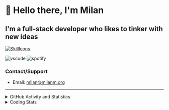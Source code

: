 # 👋 Hello there, I'm Milan
## I'm a full-stack developer who likes to tinker with new ideas
[![SkillIcons](https://skillicons.dev/icons?i=js,ts,nextjs,tailwind,html,go,bash,git,nginx,prisma,kubernetes,docker,linux)](https://skillicons.dev)

![vscode](https://nocache.advaith.workers.dev?url=https://img.shields.io/endpoint?url=https://dev.discordprofiles.me/api/badge/vscode/423203831971708958)
![spotify](https://nocache.advaith.workers.dev?url=https://img.shields.io/endpoint?url=https://dev.discordprofiles.me/api/badge/spotify/423203831971708958)

### Contact/Support

- Email: [milan@milanm.org](mailto:milan@milanm.org)
 
---
 
<details>
  <summary>GitHub Activity and Statistics</summary>
  <img src="/github-metrics.svg" />
</details>
<details>
  <summary>Coding Stats</summary>
  <!--START_SECTION:waka-->

```txt
TypeScript   17 hrs 1 min    ███████████████████░░░░░░   75.89 %
JSON         1 hr 17 mins    █▒░░░░░░░░░░░░░░░░░░░░░░░   05.72 %
YAML         1 hr 17 mins    █▒░░░░░░░░░░░░░░░░░░░░░░░   05.72 %
Bash         47 mins         █░░░░░░░░░░░░░░░░░░░░░░░░   03.53 %
HTML         28 mins         ▓░░░░░░░░░░░░░░░░░░░░░░░░   02.13 %
```

<!--END_SECTION:waka-->
</details>
